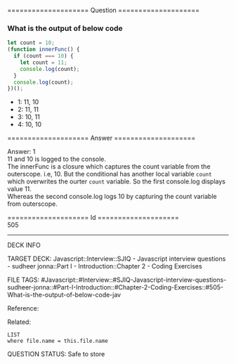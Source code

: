 ==================== Question ====================  

### What is the output of below code

```javascript
let count = 10;
(function innerFunc() {
  if (count === 10) {
    let count = 11;
    console.log(count);
  }
  console.log(count);
})();
```

- 1: 11, 10
- 2: 11, 11
- 3: 10, 11
- 4: 10, 10  

==================== Answer ====================  

Answer: 1  
11 and 10 is logged to the console.  
The innerFunc is a closure which captures the count variable from the
outerscope. i.e, 10. But the conditional has another local variable `count`
which overwrites the ourter `count` variable. So the first console.log displays
value 11.  
Whereas the second console.log logs 10 by capturing the count variable from
outerscope.

==================== Id ====================  
505
<!--ID: 1707879794535-->

---

DECK INFO

TARGET DECK: Javascript::Interview::SJIQ - Javascript interview questions - sudheer jonna::Part I - Introduction::Chapter 2 - Coding Exercises

FILE TAGS: #Javascript::#Interview::#SJIQ-Javascript-interview-questions-sudheer-jonna::#Part-I-Introduction::#Chapter-2-Coding-Exercises::#505-What-is-the-output-of-below-code-jav

Reference:

Related:

```dataview
LIST
where file.name = this.file.name
```
QUESTION STATUS: Safe to store
